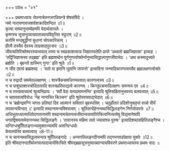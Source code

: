 +++
title = "०१"

+++
प्रथमाध्यायः
चेतनाचेतनजगन्नियन्त्रे शेषसंविदे ।   
नमो नारायणायजशर्वशक्रादिवन्दित ॥1॥  
कृत्वा भाष्यानुभाष्येहमपि वेदार्थसत्पतेः ।   
कृष्णस्य सूत्रानुव्याख्यासन्न्यायविवृत्तिव स्फुटम् ॥2॥  
करोमि मन्दबुद्धीनां बुधानां चोपकारिकाम् ।  
प्रीत्यै तस्यैव देवस्य तत्प्रसादपुरःसरः ॥3॥  
जीवव्यतिरिक्तेश्वरस्याभावात् तस्य च स्वप्रकाशत्वान्न जिज्ञास्यतेति प्राप्ते ‘अथातो ब्रह्मजिज्ञासा' इत्याह । ‘तद्विजिज्ञासस्व तद्ब्रह्म' इति   ब्रह्मशब्देन पूर्णगुणत्वोक्तेर्नानुभवसिद्धाल्पगुणजीवाभेदः ।  ‘अथ कस्मादुच्यते ब्रह्मेति । बृहन्तो ह्यस्मिन् गुणाः' इति श्रुतेः ॥1॥  
न जीव एवायं ब्रह्मशब्दः । ‘यतो वा इमानि भूतानि जायन्ते' इत्यादिना जन्मादिकारणत्वस्यैव ब्रह्मलक्षणत्वोक्तेः ॥2॥  
न च रुद्रादौ सममेतल्लक्षणम् । शास्त्रैकसमधिगम्यत्वात् कारणत्वस्य ॥3॥  
न च पाशुपतशास्त्रोदितत्वादि शास्त्रप्रतिपाद्यत्वे कारणम् । किन्तूपक्रमादिलक्षणः समन्वय एव ॥4॥  
न च तस्यावाच्यत्वं श्रुत्यभिप्रायः । ‘सर्वे वेदा यत्पदमामनन्ति' इत्यादि श्रुतिसहितानुभवस्य बलवत्वात् ॥5॥  
न चावयवत्वविरोधः ‘नेह नानास्ति किञ्चन' इति श्रुतेरवयवाद्यभेदात् ॥6॥  
न च   ‘ब्रह्मेन्द्रमग्निं जगतः प्रतिष्ठां दिव आत्मानं सवितारं बृहस्पतिम् । चतुर्होतारं प्रदिशोनुक्लृप्तं वाचो वीर्यं तपसान्वविन्दत् ॥'  इत्यादि शब्दानामन्यविषयत्वम् । श्रुतिसन्देेहेनन्यथासिद्धिलङ्गेन निर्णयोपपत्तेः ॥7॥  
अधिभूताध्यात्माधिवेदगतानामपि शब्दानामचेतनत्वजीवान्वयव्यतिरेकित्वनित्यत्वेषु विद्यमानेष्वपि भगवद्विषयत्वमेवानन्यथा सिद्धिलङ्गैः । ‘तावानस्य महिमा ततो ज्यायांश्च पुरुषः' इत्यादिशब्दसहितिलङ्गैश्च । सन्दिग्धश्रुतििलङ्गाभ्यामुक्ताभ्यामपि असन्दिग्धयोः   
केवलयोरेव बलवत्वात् ॥8-11॥  
न च चानन्यथासिद्धत्वमन्यत्र श्रुतििलङ्गादेः । अन्यगतिलङ्गदीनामपि तद्गभगवदपेक्षया युक्तेः ॥12॥  
इति श्रीमदानन्दतीर्थभगवत्पादाचार्यविरचिते श्रीमद्ब्रह्मसूत्रनुव्याख्यान्यायविवरणे प्रथमाध्यायस्य प्रथमः पादः ॥  